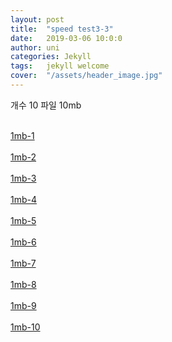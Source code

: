 ```yaml
---
layout: post
title:  "speed test3-3"
date:   2019-03-06 10:0:0
author: uni
categories: Jekyll
tags:	jekyll welcome
cover:  "/assets/header_image.jpg"
---
```

개수 10 파일 10mb

<br/>
<a href="/assets/files/1mb.zip">1mb-1</a>
<br/>

<br/>
<a href="/assets/files/1mb.zip">1mb-2</a>
<br/>
<br/>
<a href="/assets/files/1mb.zip">1mb-3</a>
<br/>
<br/>
<a href="/assets/files/1mb.zip">1mb-4</a>
<br/><br/>
<a href="/assets/files/1mb.zip">1mb-5</a>
<br/>
<br/>
<a href="/assets/files/1mb.zip">1mb-6</a>
<br/>

<br/>
<a href="/assets/files/1mb.zip">1mb-7</a>
<br/>
<br/>
<a href="/assets/files/1mb.zip">1mb-8</a>
<br/>
<br/>
<a href="/assets/files/1mb.zip">1mb-9</a>
<br/><br/>
<a href="/assets/files/1mb.zip">1mb-10</a>
<br/>